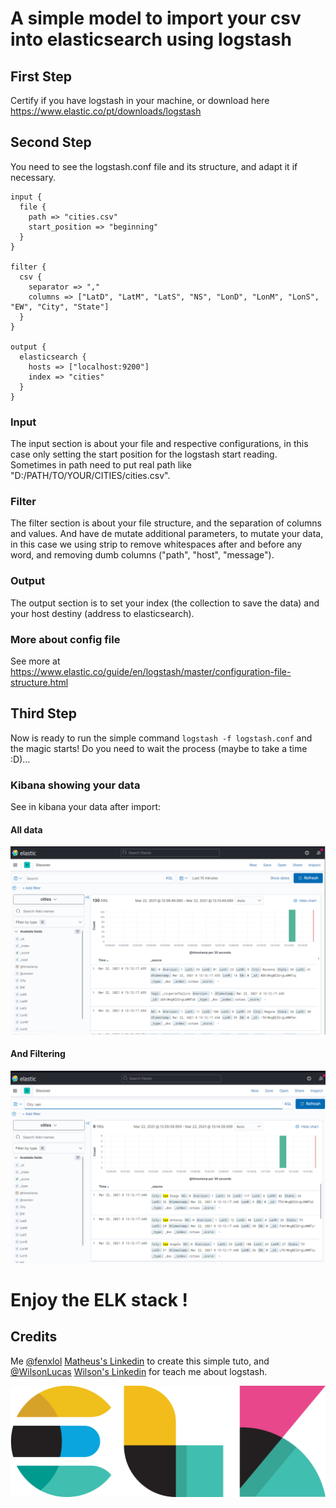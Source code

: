 # A simple model to import your csv into elasticsearch using logstash

## First Step

Certify if you have logstash in your machine, or download here https://www.elastic.co/pt/downloads/logstash

## Second Step

You need to see the logstash.conf file and its structure, and adapt it if necessary. 

```
input {
  file {
    path => "cities.csv"
    start_position => "beginning"
  }
}

filter {  
  csv {
    separator => ","
    columns => ["LatD", "LatM", "LatS", "NS", "LonD", "LonM", "LonS", "EW", "City", "State"]
  }
}

output {
  elasticsearch { 
    hosts => ["localhost:9200"] 
    index => "cities"
  }
}
```

### Input
The input section is about your file and respective configurations, in this case only setting the start position for the logstash start reading. Sometimes in path need to put real path like "D:/PATH/TO/YOUR/CITIES/cities.csv".

### Filter
The filter section is about your file structure, and the separation of columns and values. And have de mutate additional parameters, to mutate your data, in this case we using strip to remove whitespaces after and before any word, and removing dumb columns ("path", "host", "message").

### Output
The output section is to set your index (the collection to save the data) and your host destiny (address to elasticsearch).

### More about config file 
See more at https://www.elastic.co/guide/en/logstash/master/configuration-file-structure.html

## Third Step
Now is ready to run the simple command ```logstash -f logstash.conf``` and the magic starts! Do you need to wait the process (maybe to take a time :D)...

### Kibana showing your data
See in kibana your data after import:

#### All data

 ![Using](https://raw.githubusercontent.com/fenxlol/elastic-logstash-csv-importer-sample-elk/main/using1.png)
 
#### And Filtering

![Using](https://raw.githubusercontent.com/fenxlol/elastic-logstash-csv-importer-sample-elk/main/using2.png)

# Enjoy the ELK stack !

## Credits
Me [@fenxlol](https://github.com/fenxlol) [Matheus's Linkedin](https://www.linkedin.com/in/matheuslucio/) to create this simple tuto, and [@WilsonLucas](https://github.com/WilsonLucas) [Wilson's Linkedin](https://www.linkedin.com/in/wilson-lucas-719963b4/) for teach me about logstash.

![Elk Stack](https://raw.githubusercontent.com/fenxlol/elastic-logstash-csv-importer-sample-elk/main/elk-stack-logo.png)